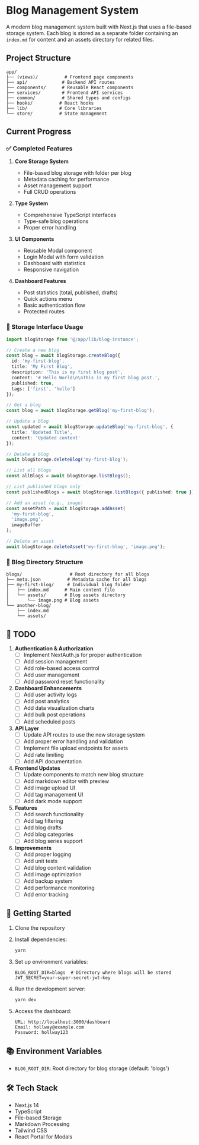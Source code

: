 # Blog Management System

A modern blog management system built with Next.js that uses a file-based storage system. Each blog is stored as a separate folder containing an `index.md` for content and an assets directory for related files.

## Project Structure

```
app/
├── (views)/          # Frontend page components
├── api/             # Backend API routes
├── components/      # Reusable React components
├── services/        # Frontend API services
├── common/          # Shared types and configs
├── hooks/          # React hooks
├── lib/            # Core libraries
└── store/          # State management
```

## Current Progress

### ✅ Completed Features

1. **Core Storage System**
   - File-based blog storage with folder per blog
   - Metadata caching for performance
   - Asset management support
   - Full CRUD operations

2. **Type System**
   - Comprehensive TypeScript interfaces
   - Type-safe blog operations
   - Proper error handling

3. **UI Components**
   - Reusable Modal component
   - Login Modal with form validation
   - Dashboard with statistics
   - Responsive navigation

4. **Dashboard Features**
   - Post statistics (total, published, drafts)
   - Quick actions menu
   - Basic authentication flow
   - Protected routes

### 🔧 Storage Interface Usage

```typescript
import blogStorage from '@/app/lib/blog-instance';

// Create a new blog
const blog = await blogStorage.createBlog({
  id: 'my-first-blog',
  title: 'My First Blog',
  description: 'This is my first blog post',
  content: '# Hello World\n\nThis is my first blog post.',
  published: true,
  tags: ['first', 'hello']
});

// Get a blog
const blog = await blogStorage.getBlog('my-first-blog');

// Update a blog
const updated = await blogStorage.updateBlog('my-first-blog', {
  title: 'Updated Title',
  content: 'Updated content'
});

// Delete a blog
await blogStorage.deleteBlog('my-first-blog');

// List all blogs
const allBlogs = await blogStorage.listBlogs();

// List published blogs only
const publishedBlogs = await blogStorage.listBlogs({ published: true });

// Add an asset (e.g., image)
const assetPath = await blogStorage.addAsset(
  'my-first-blog',
  'image.png',
  imageBuffer
);

// Delete an asset
await blogStorage.deleteAsset('my-first-blog', 'image.png');
```

### 📁 Blog Directory Structure

```
blogs/                  # Root directory for all blogs
├── meta.json          # Metadata cache for all blogs
├── my-first-blog/     # Individual blog folder
│   ├── index.md      # Main content file
│   └── assets/       # Blog assets directory
│       └── image.png # Blog assets
└── another-blog/
    ├── index.md
    └── assets/
```

## 📝 TODO

1. **Authentication & Authorization**
   - [ ] Implement NextAuth.js for proper authentication
   - [ ] Add session management
   - [ ] Add role-based access control
   - [ ] Add user management
   - [ ] Add password reset functionality

2. **Dashboard Enhancements**
   - [ ] Add user activity logs
   - [ ] Add post analytics
   - [ ] Add data visualization charts
   - [ ] Add bulk post operations
   - [ ] Add scheduled posts

3. **API Layer**
   - [ ] Update API routes to use the new storage system
   - [ ] Add proper error handling and validation
   - [ ] Implement file upload endpoints for assets
   - [ ] Add rate limiting
   - [ ] Add API documentation

4. **Frontend Updates**
   - [ ] Update components to match new blog structure
   - [ ] Add markdown editor with preview
   - [ ] Add image upload UI
   - [ ] Add tag management UI
   - [ ] Add dark mode support

5. **Features**
   - [ ] Add search functionality
   - [ ] Add tag filtering
   - [ ] Add blog drafts
   - [ ] Add blog categories
   - [ ] Add blog series support

6. **Improvements**
   - [ ] Add proper logging
   - [ ] Add unit tests
   - [ ] Add blog content validation
   - [ ] Add image optimization
   - [ ] Add backup system
   - [ ] Add performance monitoring
   - [ ] Add error tracking

## 🚀 Getting Started

1. Clone the repository
2. Install dependencies:
   ```bash
   yarn
   ```

3. Set up environment variables:
   ```env
   BLOG_ROOT_DIR=blogs  # Directory where blogs will be stored
   JWT_SECRET=your-super-secret-jwt-key
   ```

4. Run the development server:
   ```bash
   yarn dev
   ```

5. Access the dashboard:
   ```
   URL: http://localhost:3000/dashboard
   Email: hollway@example.com
   Password: hollway123
   ```

## 📚 Environment Variables

- `BLOG_ROOT_DIR`: Root directory for blog storage (default: 'blogs')

## 🛠️ Tech Stack

- Next.js 14
- TypeScript
- File-based Storage
- Markdown Processing
- Tailwind CSS
- React Portal for Modals
